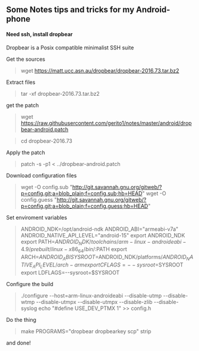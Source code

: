 Some Notes tips and tricks for my Android-phone
---------------------------

#### Need ssh, install dropbear

Dropbear is a Posix compatible minimalist SSH suite

Get the sources

> wget https://matt.ucc.asn.au/dropbear/dropbear-2016.73.tar.bz2

Extract files

> tar -xf dropbear-2016.73.tar.bz2

get the patch

> wget https://raw.githubusercontent.com/gerito1/notes/master/android/dropbear-android.patch

> cd dropbear-2016.73

Apply the patch

> patch -s -p1 < ../dropbear-android.patch

Download configuration files

> wget -O config.sub "http://git.savannah.gnu.org/gitweb/?p=config.git;a=blob_plain;f=config.sub;hb=HEAD"
> wget -O config.guess "http://git.savannah.gnu.org/gitweb/?p=config.git;a=blob_plain;f=config.guess;hb=HEAD"

Set enviroment variables

> ANDROID_NDK=/opt/android-ndk
> ANDROID_ABI="armeabi-v7a"
> ANDROID_NATIVE_API_LEVEL="android-15"
> export ANDROID_NDK
> export PATH=$ANDROID_NDK/toolchains/arm-linux-androideabi-4.9/prebuilt/linux-x86_64/bin/:$PATH
> export ARCH=$ANDROID_ABI
> SYSROOT=$ANDROID_NDK/platforms/$ANDROID_NATIVE_API_LEVEL/arch-arm
> export CFLAGS=--sysroot=$SYSROOT
> export LDFLAGS=--sysroot=$SYSROOT

Configure the build

> ./configure --host=arm-linux-androideabi --disable-utmp --disable-wtmp --disable-utmpx --disable-utmpx --disable-zlib --disable-syslog
> echo "#define USE_DEV_PTMX 1" >> config.h

Do the thing

> make PROGRAMS="dropbear dropbearkey scp" strip

and done!
